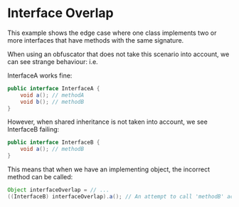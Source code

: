 # Interface Overlap

This example shows the edge case where one class implements two or more interfaces that have methods with the same signature.

When using an obfuscator that does not take this scenario into account, we can see strange behaviour: i.e.

InterfaceA works fine:
```java
public interface InterfaceA {
    void a(); // methodA
    void b(); // methodB
}
```

However, when shared inheritance is not taken into account, we see InterfaceB failing:
```java
public interface InterfaceB {
    void a(); // methodB
}
```

This means that when we have an implementing object, the incorrect method can be called:
```java
Object interfaceOverlap = // ...
((InterfaceB) interfaceOverlap).a(); // An attempt to call 'methodB' actually invokes the implementation of 'methodA'
```
